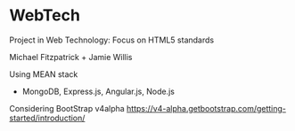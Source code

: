 # WebTech
Project in Web Technology: Focus on HTML5 standards

Michael Fitzpatrick + Jamie Willis

Using MEAN stack
  - MongoDB, Express.js, Angular.js, Node.js

Considering BootStrap v4alpha https://v4-alpha.getbootstrap.com/getting-started/introduction/
